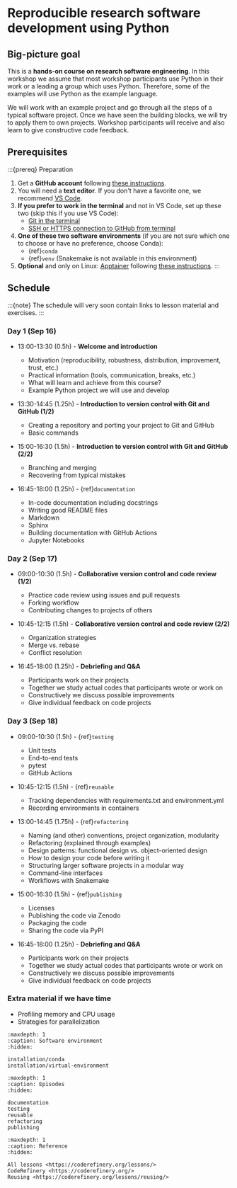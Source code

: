 # Reproducible research software development using Python


## Big-picture goal

This is a **hands-on course on research software engineering**. In this
workshop we assume that most workshop participants use Python in their work or
a leading a group which uses Python.  Therefore, some of the examples will use
Python as the example language.

We will work with an example project and go through all the steps of a typical
software project.  Once we have seen the building blocks, we will try to apply
them to own projects. Workshop participants will receive and also learn to give
constructive code feedback.


## Prerequisites

:::{prereq} Preparation
1. Get a **GitHub account** following [these instructions](https://coderefinery.github.io/installation/github/).
1. You will need a **text editor**. If you don't have a favorite one, we recommend
   [VS Code](https://coderefinery.github.io/installation/vscode/).
1. **If you prefer to work in the terminal** and not in VS Code, set up these two (skip this if you use VS Code):
   - [Git in the terminal](https://coderefinery.github.io/installation/git-in-terminal/)
   - [SSH or HTTPS connection to GitHub from terminal](https://coderefinery.github.io/installation/ssh/)
1. **One of these two software environments** (if you are not sure which one to
   choose or have no preference, choose Conda):
   - {ref}`conda`
   - {ref}`venv` (Snakemake is not available in this environment)
1. **Optional** and only on Linux: [Apptainer](https://apptainer.org/) following
   [these instructions](https://apptainer.org/docs/admin/1.3/installation.html#install-from-pre-built-packages).
:::


## Schedule

:::{note}
The schedule will very soon contain links to lesson material and exercises.
:::


### Day 1 (Sep 16)

- 13:00-13:30 (0.5h) - **Welcome and introduction**
  - Motivation (reproducibility, robustness, distribution, improvement, trust, etc.)
  - Practical information (tools, communication, breaks, etc.)
  - What will learn and achieve from this course?
  - Example Python project we will use and develop

- 13:30-14:45 (1.25h) - **Introduction to version control with Git and GitHub (1/2)**
  - Creating a repository and porting your project to Git and GitHub
  - Basic commands

- 15:00-16:30 (1.5h) - **Introduction to version control with Git and GitHub (2/2)**
  - Branching and merging
  - Recovering from typical mistakes

- 16:45-18:00 (1.25h) - {ref}`documentation`
  - In-code documentation including docstrings
  - Writing good README files
  - Markdown
  - Sphinx
  - Building documentation with GitHub Actions
  - Jupyter Notebooks


### Day 2 (Sep 17)

- 09:00-10:30 (1.5h) - **Collaborative version control and code review (1/2)**
  - Practice code review using issues and pull requests
  - Forking workflow
  - Contributing changes to projects of others

- 10:45-12:15 (1.5h) - **Collaborative version control and code review (2/2)**
  - Organization strategies
  - Merge vs. rebase
  - Conflict resolution

- 16:45-18:00 (1.25h) - **Debriefing and Q&A**
  - Participants work on their projects
  - Together we study actual codes that participants wrote or work on
  - Constructively we discuss possible improvements
  - Give individual feedback on code projects


### Day 3 (Sep 18)

- 09:00-10:30 (1.5h) - {ref}`testing`
  - Unit tests
  - End-to-end tests
  - pytest
  - GitHub Actions

- 10:45-12:15 (1.5h) - {ref}`reusable`
  - Tracking dependencies with requirements.txt and environment.yml
  - Recording environments in containers

- 13:00-14:45 (1.75h) - {ref}`refactoring`
  - Naming (and other) conventions, project organization, modularity
  - Refactoring (explained through examples)
  - Design patterns: functional design vs. object-oriented design
  - How to design your code before writing it
  - Structuring larger software projects in a modular way
  - Command-line interfaces
  - Workflows with Snakemake

- 15:00-16:30 (1.5h) - {ref}`publishing`
  - Licenses
  - Publishing the code via Zenodo
  - Packaging the code
  - Sharing the code via PyPI

- 16:45-18:00 (1.25h) - **Debriefing and Q&A**
  - Participants work on their projects
  - Together we study actual codes that participants wrote or work on
  - Constructively we discuss possible improvements
  - Give individual feedback on code projects


### Extra material if we have time

- Profiling memory and CPU usage
- Strategies for parallelization


```{toctree}
:maxdepth: 1
:caption: Software environment
:hidden:

installation/conda
installation/virtual-environment
```

```{toctree}
:maxdepth: 1
:caption: Episodes
:hidden:

documentation
testing
reusable
refactoring
publishing
```

```{toctree}
:maxdepth: 1
:caption: Reference
:hidden:

All lessons <https://coderefinery.org/lessons/>
CodeRefinery <https://coderefinery.org/>
Reusing <https://coderefinery.org/lessons/reusing/>
```
